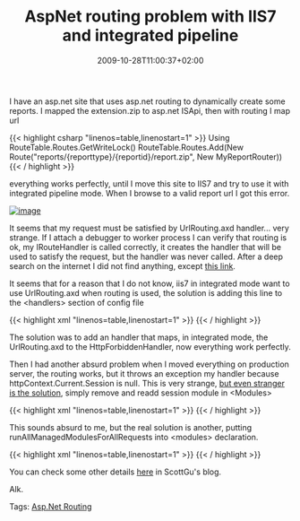 ﻿---
title: "AspNet routing problem with IIS7 and integrated pipeline"
description: ""
date: 2009-10-28T11:00:37+02:00
draft: false
tags: [ASPNET]
categories: [ASPNET]
---
I have an asp.net site that uses asp.net routing to dynamically create some reports. I mapped the extension.zip to asp.net ISApi, then with routing I map url

{{< highlight csharp "linenos=table,linenostart=1" >}}
 Using RouteTable.Routes.GetWriteLock()
            RouteTable.Routes.Add(New Route("reports/{reporttype}/{reportid}/report.zip", New MyReportRouter)){{< / highlight >}}

<!-- Code inserted with Steve Dunn's Windows Live Writer Code Formatter Plugin.  http://dunnhq.com -->

everything works perfectly, until I move this site to IIS7 and try to use it with integrated pipeline mode. When I browse to a valid report url I got this error.

[![image](https://www.codewrecks.com/blog/wp-content/uploads/2009/10/image-thumb30.png "image")](https://www.codewrecks.com/blog/wp-content/uploads/2009/10/image30.png)

It seems that my request must be satisfied by UrlRouting.axd handler... very strange. If I attach a debugger to worker process I can verify that routing is ok, my IRouteHandler is called correctly, it creates the handler that will be used to satisfy the request, but the handler was never called. After a deep search on the internet I did not find anything, except [this link](http://stackoverflow.com/questions/643477/asp-mvc-routing-problem-with-iis7).

It seems that for a reason that I do not know, iis7 in integrated mode want to use UrlRouting.axd when routing is used, the solution is adding this line to the &lt;handlers&gt; section of config file

{{< highlight xml "linenos=table,linenostart=1" >}}
<add 
    name="UrlRoutingHandler" 
    preCondition="integratedMode" 
    verb="*" 
    path="UrlRouting.axd" 
    type="System.Web.HttpForbiddenHandler, System.Web, Version=2.0.0.0, Culture=neutral, PublicKeyToken=b03f5f7f11d50a3a" />
{{< / highlight >}}

<!-- Code inserted with Steve Dunn's Windows Live Writer Code Formatter Plugin.  http://dunnhq.com -->

The solution was to add an handler that maps, in integrated mode, the UrlRouting.axd to the HttpForbiddenHandler, now everything work perfectly.

Then I had another absurd problem when I moved everything on production server, the routing works, but it throws an exception my handler because httpContext.Current.Session is null. This is very strange, [but even stranger is the solution](http://stackoverflow.com/questions/218057/httpcontext-current-session-is-null-when-routing-requests), simply remove and readd session module in &lt;Modules&gt;

{{< highlight xml "linenos=table,linenostart=1" >}}
<modules>
    <remove name="Session" />
    <add name="Session" type="System.Web.SessionState.SessionStateModule"/>{{< / highlight >}}

<!-- Code inserted with Steve Dunn's Windows Live Writer Code Formatter Plugin.  http://dunnhq.com -->

This sounds absurd to me, but the real solution is another, putting  runAllManagedModulesForAllRequests into &lt;modules&gt; declaration.

{{< highlight xml "linenos=table,linenostart=1" >}}
<modules runAllManagedModulesForAllRequests="true">
{{< / highlight >}}

<!-- Code inserted with Steve Dunn's Windows Live Writer Code Formatter Plugin.  http://dunnhq.com -->

You can check some other details [here](http://weblogs.asp.net/scottgu/archive/2007/02/26/tip-trick-url-rewriting-with-asp-net.aspx) in ScottGu's blog.

Alk.

Tags: [Asp.Net Routing](http://technorati.com/tag/Asp.Net%20Routing)
